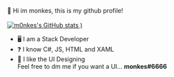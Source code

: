 👋 Hi im monkes, this is my github profile!\
\
[![m0nkes's GitHub stats](https://github-readme-stats.vercel.app/api?username=m0nkes&theme=dark)
)](https://github.com/m0nkes/github-readme-stats)
- 🖥️ I am a Stack Developer
- ❓ I know C#, JS, HTML and XAML
- 🤔 I like the UI Designing\
Feel free to dm me if you want a UI... **monkes#6666**
